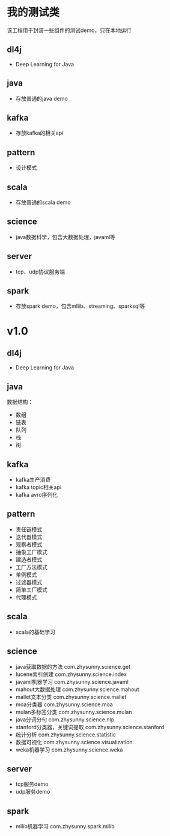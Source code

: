 # 我的测试类

该工程用于封装一些组件的测试demo，只在本地运行

## dl4j

* Deep Learning for Java

## java

* 存放普通的java demo

## kafka

* 存放kafka的相关api

## pattern

* 设计模式

## scala

* 存放普通的scala demo

## science

* java数据科学，包含大数据处理，javaml等

## server

* tcp、udp协议服务端

## spark

* 存放spark demo，包含mllib、streaming、sparksql等

# v1.0

## dl4j

* Deep Learning for Java

## java

数据结构：

* 数组
* 链表
* 队列
* 栈
* 树

## kafka

* kafka生产消费
* kafka topic相关api
* kafka avro序列化

## pattern

* 责任链模式
* 迭代器模式
* 观察者模式
* 抽象工厂模式
* 建造者模式
* 工厂方法模式
* 单例模式
* 过滤器模式
* 简单工厂模式
* 代理模式

## scala

* scala的基础学习

## science

* java获取数据的方法 com.zhysunny.science.get
* lucene索引创建 com.zhysunny.science.index
* javaml机器学习 com.zhysunny.science.javaml
* mahout大数据处理 com.zhysunny.science.mahout
* mallet文本分类 com.zhysunny.science.mallet
* moa分类器 com.zhysunny.science.moa
* mulan多标签分类 com.zhysunny.science.mulan
* java分词分句 com.zhysunny.science.nlp
* stanford分类器，关键词提取 com.zhysunny.science.stanford
* 统计分析 com.zhysunny.science.statistic
* 数据可视化 com.zhysunny.science.visualization
* weka机器学习 com.zhysunny.science.weka

## server

* tcp服务demo
* udp服务demo

## spark

* mllib机器学习 com.zhysunny.spark.mllib